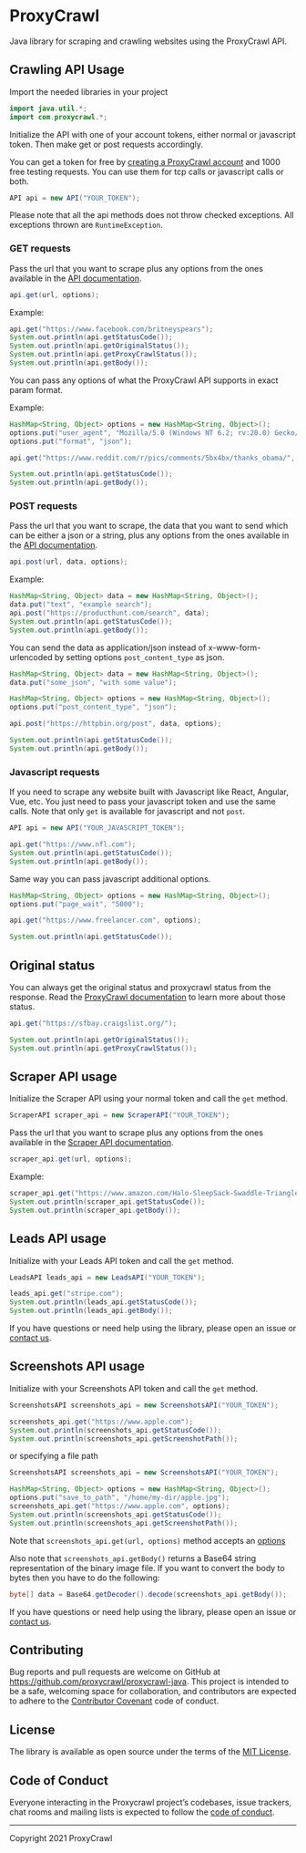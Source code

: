 # ProxyCrawl

Java library for scraping and crawling websites using the ProxyCrawl API.

## Crawling API Usage

Import the needed libraries in your project

```java
import java.util.*;
import com.proxycrawl.*;
```

Initialize the API with one of your account tokens, either normal or javascript token. Then make get or post requests accordingly.

You can get a token for free by [creating a ProxyCrawl account](https://proxycrawl.com/signup) and 1000 free testing requests. You can use them for tcp calls or javascript calls or both.

```java
API api = new API("YOUR_TOKEN");
```

Please note that all the api methods does not throw checked exceptions. All exceptions thrown are `RuntimeException`.

### GET requests

Pass the url that you want to scrape plus any options from the ones available in the [API documentation](https://proxycrawl.com/dashboard/docs).

```java
api.get(url, options);
```

Example:

```java
api.get("https://www.facebook.com/britneyspears");
System.out.println(api.getStatusCode());
System.out.println(api.getOriginalStatus());
System.out.println(api.getProxyCrawlStatus());
System.out.println(api.getBody());
```

You can pass any options of what the ProxyCrawl API supports in exact param format.

Example:

```java
HashMap<String, Object> options = new HashMap<String, Object>();
options.put("user_agent", "Mozilla/5.0 (Windows NT 6.2; rv:20.0) Gecko/20121202 Firefox/30.0");
options.put("format", "json");

api.get("https://www.reddit.com/r/pics/comments/5bx4bx/thanks_obama/", options);

System.out.println(api.getStatusCode());
System.out.println(api.getBody());
```

### POST requests

Pass the url that you want to scrape, the data that you want to send which can be either a json or a string, plus any options from the ones available in the [API documentation](https://proxycrawl.com/dashboard/docs).

```java
api.post(url, data, options);
```

Example:

```java
HashMap<String, Object> data = new HashMap<String, Object>();
data.put("text", "example search");
api.post("https://producthunt.com/search", data);
System.out.println(api.getStatusCode());
System.out.println(api.getBody());
```

You can send the data as application/json instead of x-www-form-urlencoded by setting options `post_content_type` as json.

```java
HashMap<String, Object> data = new HashMap<String, Object>();
data.put("some_json", "with some value");

HashMap<String, Object> options = new HashMap<String, Object>();
options.put("post_content_type", "json");

api.post("https://httpbin.org/post", data, options);

System.out.println(api.getStatusCode());
System.out.println(api.getBody());
```

### Javascript requests

If you need to scrape any website built with Javascript like React, Angular, Vue, etc. You just need to pass your javascript token and use the same calls. Note that only `get` is available for javascript and not `post`.

```java
API api = new API("YOUR_JAVASCRIPT_TOKEN");
```

```java
api.get("https://www.nfl.com");
System.out.println(api.getStatusCode());
System.out.println(api.getBody());
```

Same way you can pass javascript additional options.

```java
HashMap<String, Object> options = new HashMap<String, Object>();
options.put("page_wait", "5000");

api.get("https://www.freelancer.com", options);

System.out.println(api.getStatusCode());
```

## Original status

You can always get the original status and proxycrawl status from the response. Read the [ProxyCrawl documentation](https://proxycrawl.com/dashboard/docs) to learn more about those status.

```java
api.get("https://sfbay.craigslist.org/");

System.out.println(api.getOriginalStatus());
System.out.println(api.getProxyCrawlStatus());
```

## Scraper API usage

Initialize the Scraper API using your normal token and call the `get` method.

```java
ScraperAPI scraper_api = new ScraperAPI("YOUR_TOKEN");
```

Pass the url that you want to scrape plus any options from the ones available in the [Scraper API documentation](https://proxycrawl.com/docs/scraper-api/parameters).

```java
scraper_api.get(url, options);
```

Example:

```java
scraper_api.get("https://www.amazon.com/Halo-SleepSack-Swaddle-Triangle-Neutral/dp/B01LAG1TOS");
System.out.println(scraper_api.getStatusCode());
System.out.println(scraper_api.getBody());
```

## Leads API usage

Initialize with your Leads API token and call the `get` method.

```java
LeadsAPI leads_api = new LeadsAPI("YOUR_TOKEN");

leads_api.get("stripe.com");
System.out.println(leads_api.getStatusCode());
System.out.println(leads_api.getBody());
```

If you have questions or need help using the library, please open an issue or [contact us](https://proxycrawl.com/contact).

## Screenshots API usage

Initialize with your Screenshots API token and call the `get` method.

```java
ScreenshotsAPI screenshots_api = new ScreenshotsAPI("YOUR_TOKEN");

screenshots_api.get("https://www.apple.com");
System.out.println(screenshots_api.getStatusCode());
System.out.println(screenshots_api.getScreenshotPath());
```

or specifying a file path

```java
ScreenshotsAPI screenshots_api = new ScreenshotsAPI("YOUR_TOKEN");

HashMap<String, Object> options = new HashMap<String, Object>();
options.put("save_to_path", "/home/my-dir/apple.jpg");
screenshots_api.get("https://www.apple.com", options);
System.out.println(screenshots_api.getStatusCode());
System.out.println(screenshots_api.getScreenshotPath());
```

Note that `screenshots_api.get(url, options)` method accepts an [options](https://proxycrawl.com/docs/screenshots-api/parameters)

Also note that `screenshots_api.getBody()` returns a Base64 string representation of the binary image file.
If you want to convert the body to bytes then you have to do the following:

```java
byte[] data = Base64.getDecoder().decode(screenshots_api.getBody());
```

If you have questions or need help using the library, please open an issue or [contact us](https://proxycrawl.com/contact).

## Contributing

Bug reports and pull requests are welcome on GitHub at https://github.com/proxycrawl/proxycrawl-java. This project is intended to be a safe, welcoming space for collaboration, and contributors are expected to adhere to the [Contributor Covenant](http://contributor-covenant.org) code of conduct.

## License

The library is available as open source under the terms of the [MIT License](http://opensource.org/licenses/MIT).

## Code of Conduct

Everyone interacting in the Proxycrawl project’s codebases, issue trackers, chat rooms and mailing lists is expected to follow the [code of conduct](https://github.com/proxycrawl/proxycrawl-java/blob/master/CODE_OF_CONDUCT.md).

---

Copyright 2021 ProxyCrawl

